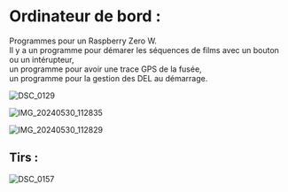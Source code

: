 # Ordinateur de bord :

Programmes pour un Raspberry Zero W.  
Il y a un programme pour démarer les séquences de films avec un bouton ou un intérupteur,   
un programme pour avoir une trace GPS de la fusée,   
un programme pour la gestion des DEL au démarrage.   

![DSC_0129](https://github.com/ProfMarguerat/Raspi-Rocket/assets/171016883/2e79a8ad-28c6-4279-8169-d6602260824e)  


![IMG_20240530_112835](https://github.com/ProfMarguerat/Raspi-Rocket/assets/171016883/4b451d7a-9b0b-4d09-abd9-ad026f6e4b3e)

![IMG_20240530_112829](https://github.com/ProfMarguerat/Raspi-Rocket/assets/171016883/29e7ed7f-0c27-4971-8d2a-14dab0eeeb68)

## Tirs : 

![DSC_0157](https://github.com/ProfMarguerat/Raspi-Rocket/assets/171016883/1d160106-2bba-4a75-bd26-404d9e3c572c)
